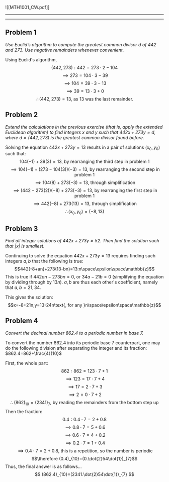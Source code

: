 ![[MTH1001_CW.pdf]]

___
___

## Problem 1
*Use Euclid’s algorithm to compute the greatest common divisor $d$ of $442$ and $273$. Use negative remainders whenever convenient.*

Using Euclid's algorithm,
$$(442,273):442=273\cdot2-104$$
$$\implies273=104\cdot3-39$$
$$\implies104=39\cdot3-13$$
$$\implies39=13\cdot3+0$$
$$\therefore(442,273)=13\text{, as 13 was the last remainder.}$$
## Problem 2
*Extend the calculations in the previous exercise (that is, apply the extended Euclidean algorithm) to find integers $x$ and $y$ such that $442x + 273y = d$, where $d = (442, 273)$ is the greatest common divisor found before.*

Solving the equation $442x+273y=13$ results in a pair of solutions $(x_0,y_0)$ such that:
$$104(-1)+39(3)=13\text{, by rearranging the third step in problem 1}$$
$$\implies104(-1)+(273-104(3))(-3)=13\text{, by rearranging the second step in 
problem 1}$$
$$\implies104(8)+273(-3)=13\text{, through simplification}$$
$$\implies(442-273(2))(-8)+273(-3)=13\text{, by rearranging the first step in problem 1}$$
$$\implies442(-8)+273(13)=13\text{, through simplification}$$
$$\therefore(x_0,y_0)=(-8,13)$$
## Problem 3
*Find all integer solutions of $442x + 273y = 52$. Then find the solution such that $|x|$ is smallest.*

Continuing to solve the equation $442x+273y=13$ requires finding such integers $a,b$ that the following is true:
$$442(-8+an)+273(13-bn)=13:n\space\epsilon\space\mathbb{z}$$
This is true if $442an-273bn=0$, or $34a-21b=0$ (simplifying the equation by dividing through by $13n$). $a,b$ are thus each other's coefficient, namely that $a,b=21,34$.

This gives the solution:
$$x=-8+21n,y=13-24n\text{, for any }n\space\epsilon\space\mathbb{z}$$
## Problem 4
*Convert the decimal number $862.4$ to a periodic number in $\text{base } 7$.*

To convert the number $862.4$ into its periodic base 7 counterpart, one may do the following division after separating the integer and its fraction: $862.4=862+\frac{4}{10}$

First, the whole part:
$$862:862=123\cdot7+1$$
$$\implies123=17\cdot7+4$$
$$\implies17=2\cdot7+3$$
$$\implies2=0\cdot7+2$$
$$\therefore(862)_{10}=(2341)_{7}\text{, by reading the remainders from the bottom step up}$$
Then the fraction:
$$0.4:0.4\cdot7=2+0.8$$
$$\implies0.8\cdot7=5+0.6$$
$$\implies0.6\cdot7=4+0.2$$
$$\implies0.2\cdot7=1+0.4$$
$$\implies0.4\cdot7=2+0.8\text{, this is a repetition, so the number is periodic}$$
$$\therefore (0.4)_{10}=(0.\dot{2}54\dot{1})_{7}$$
Thus, the final answer is as follows...
$$
(862.4)_{10}=(2341.\dot{2}54\dot{1})_{7}
$$

